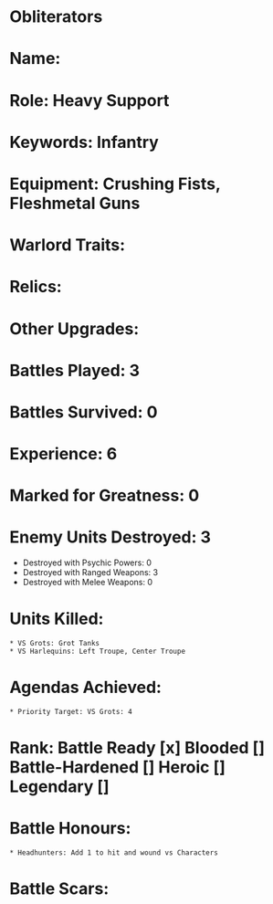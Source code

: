 # Obliterators

# Name: 
# Role: Heavy Support
# Keywords: Infantry
# Equipment: Crushing Fists, Fleshmetal Guns
# Warlord Traits:
# Relics:
# Other Upgrades:

# Battles Played: 3
# Battles Survived: 0
# Experience: 6
# Marked for Greatness: 0
# Enemy Units Destroyed: 3  
  * Destroyed with Psychic Powers: 0 
  * Destroyed with Ranged Weapons: 3
  * Destroyed with Melee Weapons: 0
# Units Killed: 
    * VS Grots: Grot Tanks
    * VS Harlequins: Left Troupe, Center Troupe
# Agendas Achieved: 
    * Priority Target: VS Grots: 4

# Rank: Battle Ready [x] Blooded [] Battle-Hardened [] Heroic [] Legendary []

# Battle Honours: 
    * Headhunters: Add 1 to hit and wound vs Characters
# Battle Scars: